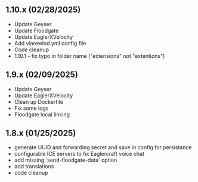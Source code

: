 ## 1.10.x (02/28/2025)
- Update Geyser
- Update Floodgate
- Update EaglerXVelocity
- Add viarewind.yml config file
- Code cleanup
- 1.10.1 - fix typo in folder name ("extensions" not "extentions")

## 1.9.x (02/09/2025)
- Update Geyser
- Update EaglerXVelocity
- Clean up Dockerfile
- Fix some logs
- Floodgate local linking

## 1.8.x (01/25/2025)
- generate UUID and forwarding secret and save in config for persistance
- configurable ICE servers to fix Eaglercraft voice chat
- add missing 'send-floodgate-data' option
- add translations
- code cleanup
